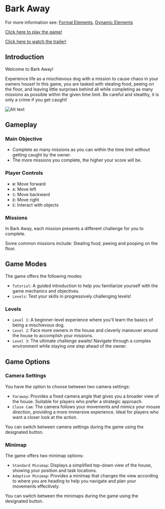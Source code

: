 # Bark Away

For more information see:
[Formal Elements](https://github.com/Game-Developmento/bark-away/blob/main/formal-elements.md), [Dynamic Elements](https://github.com/Game-Developmento/bark-away/blob/main/dynamic.md)

[Click here to play the game!](https://adiy55.itch.io/bark-away)

[Click here to watch the trailer!](https://youtu.be/zEk9DXPwiNM)

## Introduction

Welcome to Bark Away!

Experience life as a mischievous dog with a mission to cause chaos in your owners house! In this game, you are tasked with stealing food, peeing on the floor, and leaving little surprises behind all while completing as many missions as possible within the given time limit. Be careful and stealthy, it is only a crime if you get caught!

![Alt text](Assets/Sprites/GameOver.PNG)

## Gameplay

### Main Objective

- Complete as many missions as you can within the time limit without getting caught by the owner.
- The more missions you complete, the higher your score will be.

### Player Controls

- `W`: Move forward
- `A`: Move left
- `S`: Move backward
- `D`: Move right
- `E`: Interact with objects

### Missions

In Bark Away, each mission presents a different challenge for you to complete.

Some common missions include: Stealing food, peeing and pooping on the floor.

## Game Modes

The game offers the following modes:

- `Tutorial`: A guided introduction to help you familiarize yourself with the game mechanics and objectives.
- `Levels`: Test your skills in progressively challenging levels!

### Levels

- `Level 1`: A beginner-level experience where you'll learn the basics of being a mischievous dog.
- `Level 2`: Face more owners in the house and cleverly maneuver around the house to accomplish your missions.
- `Level 3`: The ultimate challenge awaits! Navigate through a complex environment while staying one step ahead of the owner.

## Game Options

### Camera Settings

You have the option to choose between two camera settings:

- `Faraway`: Provides a fixed camera angle that gives you a broader view of the house. Suitable for players who prefer a strategic approach.
- `Close Cam`: The camera follows your movements and mimics your mouse direction, providing a more immersive experience. Ideal for players who want a closer look at the action.

You can switch between camera settings during the game using the designated button.

### Minimap

The game offers two minimap options:

- `Standard Minimap`: Displays a simplified top-down view of the house, showing your position and task locations.
- `Adaptive Minimap`: Provides a minimap that changes the view according to where you are heading to help you navigate and plan your movements effectively.

You can switch between the minimaps during the game using the designated button.
